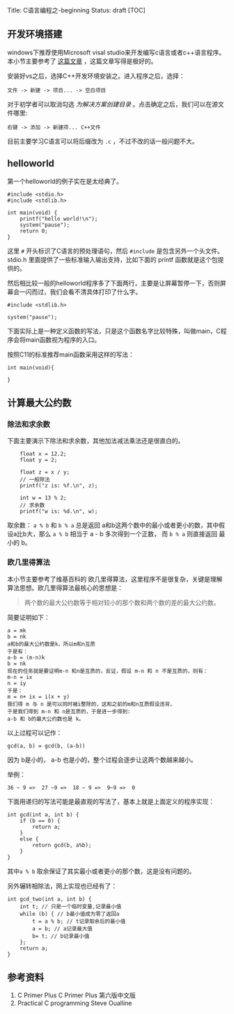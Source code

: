 Title: C语言编程之-beginning
Status: draft
[TOC]


## 开发环境搭建
windows下推荐使用Microsoft visal studio来开发编写c语言或者c++语言程序。本小节主要参考了 [这篇文章](http://c.biancheng.net/cpp/html/3433.html) ，这篇文章写得是极好的。

安装好vs之后，选择C++开发环境安装之。进入程序之后，选择：

```
文件 -> 新建 -> 项目... -> 空白项目
```

对于初学者可以取消勾选 *为解决方案创建目录* 。点击确定之后，我们可以在源文件哪里:

```
右键 -> 添加 -> 新建项... C++文件
```

目前主要学习C语言可以将后缀改为 `.c` ，不过不改的话一般问题不大。



## helloworld
第一个helloworld的例子实在是太经典了。
```
#include <stdio.h>
#include <stdlib.h>

int main(void) {
	printf("hello world!\n");
	system("pause");
	return 0;
}
```

这里 `#` 开头标识了C语言的预处理语句，然后 `#include` 是包含另外一个头文件。stdio.h 里面提供了一些标准输入输出支持，比如下面的 printf 函数就是这个包提供的。

然后相比较一般的helloworld程序多了下面两行，主要是让屏幕暂停一下，否则屏幕会一闪而过，我们会看不清具体打印了什么字。
```
#include <stdlib.h>

system("pause");
```

下面实际上是一种定义函数的写法，只是这个函数名字比较特殊，叫做main，C程序会将main函数视为程序的入口。

按照C11的标准推荐main函数采用这样的写法：
```
int main(void){

}
```



## 计算最大公约数

### 除法和求余数
下面主要演示下除法和求余数，其他加法减法乘法还是很直白的。
```
	float x = 12.2;
	float y = 2;
	
	float z = x / y;
	// 一般除法
	printf("z is: %f.\n", z);
	
	int w = 13 % 2;
	// 求余数
	printf("w is: %d.\n", w);
```

取余数： `a % b` 和  `b % a` 总是返回 a和b这两个数中的最小或者更小的数，其中假设a比b大，那么 `a % b` 相当于 a - b 多次得到一个正数， 而 `b % a` 则直接返回 最小的 b。

### 欧几里得算法
本小节主要参考了维基百科的 欧几里得算法，这里程序不是很复杂，关键是理解算法思想。欧几里得算法最核心的思想是：

> 两个数的最大公约数等于相对较小的那个数和两个数的差的最大公约数。



简要证明如下：

```
a = mk
b = nk
a和b的最大公约数是k，所以m和n互质
于是有：
a-b = (m-n)k
b = nk 
现在的任务就是要证明m-n 和n是互质的，反证，假设 m-n 和 n 不是互质的，则有：
m-n = ix
n = iy
于是：
m = n+ ix = i(x + y)
我们得 m 与 n 是可以同时被i整除的，这和之前的m和n互质假设违背，
于是我们得到 m-n 和 n是互质的，于是进一步得到:
a-b 和 b的最大公约数也是 k。
```


以上过程可以记作：

```
gcd(a, b) = gcd(b, (a-b))
```

因为 b是小的， a-b 也是小的，整个过程会逐步让这两个数越来越小。

举例： 
```
36 ~ 9 =>  27 ~9 =>  18 ~ 9 =>  9~9 =>  0
```


下面用递归的写法可能是最直观的写法了，基本上就是上面定义的程序实现：

```
int gcd(int a, int b) {
	if (b == 0) {
		return a;
	}
	else {
		return gcd(b, a%b);
	}
}
```


其中`a % b` 取余保证了其实最小或者更小的那个数，这是没有问题的。

另外辗转相除法，网上实现也已经有了：

```
int gcd_two(int a, int b) {
	int t; // 只是一个临时变量,记录最小值
	while (b) { // b最小值成为零了返回a
		t = a % b; // t记录取余后的最小值
		a = b; // a记录最大值
		b= t; // b记录最小值
	};
	return a;
}
```





## 参考资料

1. C Primer Plus C Primer Plus 第六版中文版
2. Practical C programming Steve Oualline










